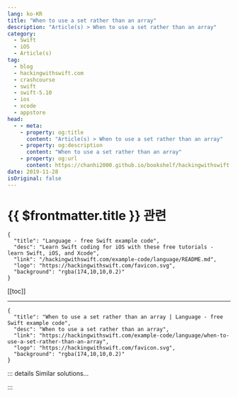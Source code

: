 ```yaml
---
lang: ko-KR
title: "When to use a set rather than an array"
description: "Article(s) > When to use a set rather than an array"
category:
  - Swift
  - iOS
  - Article(s)
tag: 
  - blog
  - hackingwithswift.com
  - crashcourse
  - swift
  - swift-5.10
  - ios
  - xcode
  - appstore
head:
  - - meta:
    - property: og:title
      content: "Article(s) > When to use a set rather than an array"
    - property: og:description
      content: "When to use a set rather than an array"
    - property: og:url
      content: https://chanhi2000.github.io/bookshelf/hackingwithswift.com/example-code/language/when-to-use-a-set-rather-than-an-array.html
date: 2019-11-28
isOriginal: false
---
```


# {{ $frontmatter.title }} 관련

```component VPCard
{
  "title": "Language - free Swift example code",
  "desc": "Learn Swift coding for iOS with these free tutorials - learn Swift, iOS, and Xcode",
  "link": "/hackingwithswift.com/example-code/language/README.md",
  "logo": "https://hackingwithswift.com/favicon.svg",
  "background": "rgba(174,10,10,0.2)"
}
```

[[toc]]

---

```component VPCard
{
  "title": "When to use a set rather than an array | Language - free Swift example code",
  "desc": "When to use a set rather than an array",
  "link": "https://hackingwithswift.com/example-code/language/when-to-use-a-set-rather-than-an-array",
  "logo": "https://hackingwithswift.com/favicon.svg",
  "background": "rgba(174,10,10,0.2)"
}
```

<!-- TODO: 작성 -->

<!-- 
Sets and arrays both store objects of your choosing, but they have four important differences:

1. Sets do not store objects in the order they add them.
<li>Instead, they are stored in a way to make them fast to find, which means finding items in sets is extremely efficient.
<li>Sets store each item precisely once.
<li>All items you want to store in a set must conform to `Hashable`.

As a result, you should use a set rather than an array if all the following criteria are true:

1. You intend to add each item only once. Sets never allow duplicates.
<li>You don’t care about the order of the items in the set.
<li>You don’t need to use APIs that require arrays.
<li>You’re storing `Hashable` types, either your own or one of Swift’s built-in types likes strings and integers. Sets use hash values for fast look up of items.

You can switch between an array and a set simply enough:

```swift
let array = [1, 2, 3]
let set = Set(array)
let array2 = Array(set)
```

Using `contains()` on a set takes the same amount of time if you have one item as it does if you have one thousand items - it’s called an O(1) operation.

-->

::: details Similar solutions…

<!--
/example-code/uikit/how-to-give-uitableviewcells-a-selected-color-other-than-gray">How to give UITableViewCells a selected color other than gray 
/quick-start/swiftui/swiftui-tips-and-tricks">SwiftUI tips and tricks 
/example-code/arrays/how-to-count-objects-in-a-set-using-nscountedset">How to count objects in a set using NSCountedSet 
/example-code/system/how-to-set-local-alerts-using-unnotificationcenter">How to set local alerts using UNNotificationCenter 
/example-code/xcode/how-to-set-the-clock-in-the-ios-simulator">How to set the clock in the iOS Simulator</a>
-->

:::

